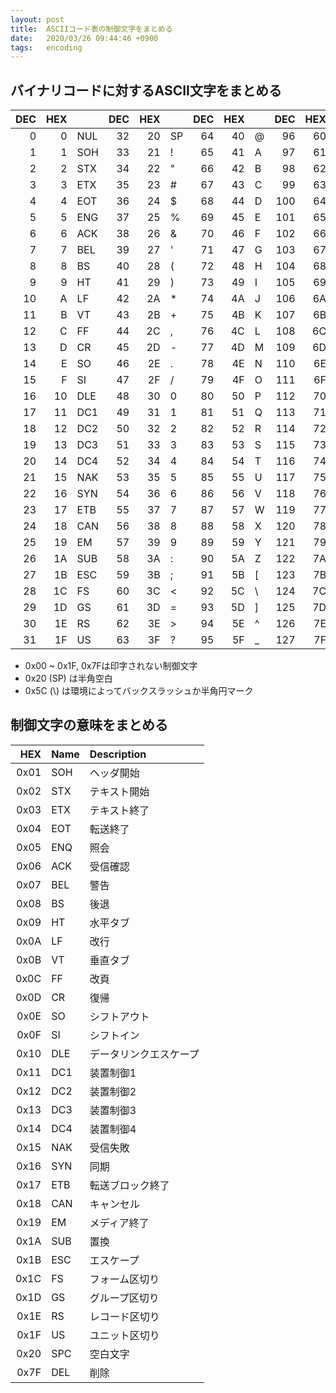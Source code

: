 ```yaml
---
layout: post
title:  ASCIIコード表の制御文字をまとめる
date:   2020/03/26 09:44:46 +0900
tags:   encoding
---
```


## バイナリコードに対するASCII文字をまとめる

|DEC|HEX|   |DEC|HEX|   |DEC|HEX|   |DEC|HEX|   |
|--:|--:|:--|--:|--:|:--|--:|--:|:--|--:|--:|:--|
|  0|  0|NUL| 32| 20|SP | 64| 40|@  | 96| 60|`  |
|  1|  1|SOH| 33| 21|!  | 65| 41|A  | 97| 61|a  |
|  2|  2|STX| 34| 22|"  | 66| 42|B  | 98| 62|b  |
|  3|  3|ETX| 35| 23|#  | 67| 43|C  | 99| 63|c  |
|  4|  4|EOT| 36| 24|$  | 68| 44|D  |100| 64|d  |
|  5|  5|ENG| 37| 25|%  | 69| 45|E  |101| 65|e  |
|  6|  6|ACK| 38| 26|&  | 70| 46|F  |102| 66|f  |
|  7|  7|BEL| 39| 27|'  | 71| 47|G  |103| 67|g  |
|  8|  8|BS | 40| 28|(  | 72| 48|H  |104| 68|h  |
|  9|  9|HT | 41| 29|)  | 73| 49|I  |105| 69|i  |
| 10|  A|LF | 42| 2A|*  | 74| 4A|J  |106| 6A|j  |
| 11|  B|VT | 43| 2B|+  | 75| 4B|K  |107| 6B|k  |
| 12|  C|FF | 44| 2C|,  | 76| 4C|L  |108| 6C|l  |
| 13|  D|CR | 45| 2D|-  | 77| 4D|M  |109| 6D|m  |
| 14|  E|SO | 46| 2E|.  | 78| 4E|N  |110| 6E|n  |
| 15|  F|SI | 47| 2F|/  | 79| 4F|O  |111| 6F|o  |
| 16| 10|DLE| 48| 30|0  | 80| 50|P  |112| 70|p  |
| 17| 11|DC1| 49| 31|1  | 81| 51|Q  |113| 71|q  |
| 18| 12|DC2| 50| 32|2  | 82| 52|R  |114| 72|r  |
| 19| 13|DC3| 51| 33|3  | 83| 53|S  |115| 73|s  |
| 20| 14|DC4| 52| 34|4  | 84| 54|T  |116| 74|t  |
| 21| 15|NAK| 53| 35|5  | 85| 55|U  |117| 75|u  |
| 22| 16|SYN| 54| 36|6  | 86| 56|V  |118| 76|v  |
| 23| 17|ETB| 55| 37|7  | 87| 57|W  |119| 77|w  |
| 24| 18|CAN| 56| 38|8  | 88| 58|X  |120| 78|x  |
| 25| 19|EM | 57| 39|9  | 89| 59|Y  |121| 79|y  |
| 26| 1A|SUB| 58| 3A|:  | 90| 5A|Z  |122| 7A|z  |
| 27| 1B|ESC| 59| 3B|;  | 91| 5B|[  |123| 7B|{  |
| 28| 1C|FS | 60| 3C|<  | 92| 5C|\\ |124| 7C|\| |
| 29| 1D|GS | 61| 3D|=  | 93| 5D|]  |125| 7D|}  |
| 30| 1E|RS | 62| 3E|>  | 94| 5E|^  |126| 7E|~  |
| 31| 1F|US | 63| 3F|?  | 95| 5F|_  |127| 7F|DEL|

-   0x00 ~ 0x1F, 0x7Fは印字されない制御文字
-   0x20 (SP) は半角空白
-   0x5C (\\) は環境によってバックスラッシュか半角円マーク

## 制御文字の意味をまとめる

| HEX|Name|Description           |
|---:|:---|:---------------------|
|0x01|SOH |ヘッダ開始            |
|0x02|STX |テキスト開始          |
|0x03|ETX |テキスト終了          |
|0x04|EOT |転送終了              |
|0x05|ENQ |照会                  |
|0x06|ACK |受信確認              |
|0x07|BEL |警告                  |
|0x08|BS  |後退                  |
|0x09|HT  |水平タブ              |
|0x0A|LF  |改行                  |
|0x0B|VT  |垂直タブ              |
|0x0C|FF  |改頁                  |
|0x0D|CR  |復帰                  |
|0x0E|SO  |シフトアウト          |
|0x0F|SI  |シフトイン            |
|0x10|DLE |データリンクエスケープ|
|0x11|DC1 |装置制御1             |
|0x12|DC2 |装置制御2             |
|0x13|DC3 |装置制御3             |
|0x14|DC4 |装置制御4             |
|0x15|NAK |受信失敗              |
|0x16|SYN |同期                  |
|0x17|ETB |転送ブロック終了      |
|0x18|CAN |キャンセル            |
|0x19|EM  |メディア終了          |
|0x1A|SUB |置換                  |
|0x1B|ESC |エスケープ            |
|0x1C|FS  |フォーム区切り        |
|0x1D|GS  |グループ区切り        |
|0x1E|RS  |レコード区切り        |
|0x1F|US  |ユニット区切り        |
|0x20|SPC |空白文字              |
|0x7F|DEL |削除                  |
